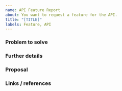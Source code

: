 ```yaml
---
name: API Feature Report
about: You want to request a feature for the API.
title: "[TITLE]"
labels: Feature, API
---
```


### Problem to solve

<!-- What problem do we solve? -->

### Further details

<!-- Include use cases, benefits, and/or goals -->

### Proposal

<!-- What do you propose to solve this problem? -->

### Links / references

<!-- Provide any screenshot or links to websites that may be relevant to your proposal -->
